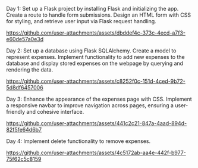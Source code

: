 Day 1: Set up a Flask project by installing Flask and initializing the app. Create a route to handle form submissions. Design an HTML form with CSS for styling, and retrieve user input via Flask request handling.

https://github.com/user-attachments/assets/dbddef4c-373c-4ecd-a7f3-e60de57a0e3d

Day 2: Set up a database using Flask SQLAlchemy. Create a model to represent expenses. Implement functionality to add new expenses to the database and display stored expenses on the webpage by querying and rendering the data.

https://github.com/user-attachments/assets/c8252f0c-151d-4ced-9b72-5d8df6457006

Day 3: Enhance the appearance of the expenses page with CSS. Implement a responsive navbar to improve navigation across pages, ensuring a user-friendly and cohesive interface.

https://github.com/user-attachments/assets/441c2c21-847a-4aad-894d-82f5fe64d6b7

Day 4: Implement delete functionality to remove expenses.

https://github.com/user-attachments/assets/4c5172ab-aa4e-442f-b977-75f62c5c8159



